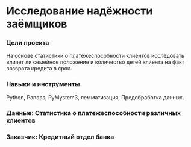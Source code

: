 # Исследование надёжности заёмщиков

### Цели проекта
На основе статистики о платёжеспособности клиентов исследовать влияет ли семейное положение и количество детей клиента на факт возврата кредита в срок.

### Навыки и инструменты 

Python, Pandas, PyMystem3, лемматизация, Предобработка данных.


### Данные: Статистика о платежеспособности различных клиентов
### Заказчик: Кредитный отдел банка
